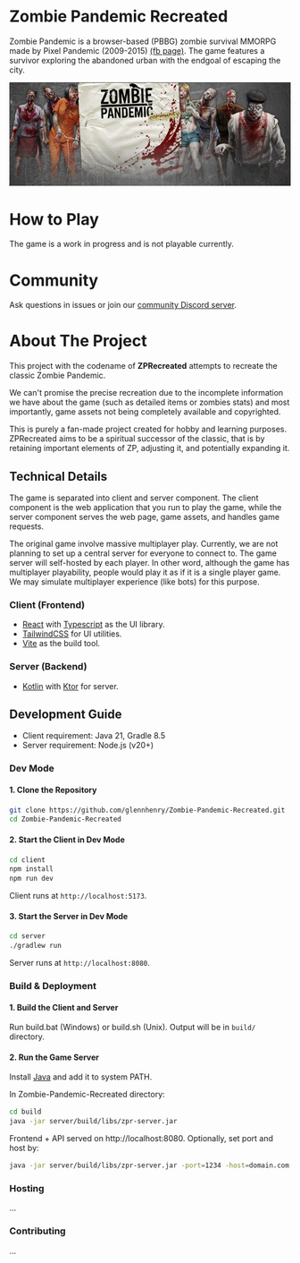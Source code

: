 # Zombie Pandemic Recreated

Zombie Pandemic is a browser-based (PBBG) zombie survival MMORPG made by Pixel Pandemic (2009-2015) [(fb page)](https://www.facebook.com/zombiepandemicgame). The game features a survivor exploring the abandoned urban with the endgoal of escaping the city.

![ZP poster](./zp-poster.jpg)

# How to Play

The game is a work in progress and is not playable currently.

# Community

Ask questions in issues or join our [community Discord server](https://discord.com/invite/Yrzsk7n6nf).

# About The Project

This project with the codename of **ZPRecreated** attempts to recreate the classic Zombie Pandemic.

We can't promise the precise recreation due to the incomplete information we have about the game (such as detailed items or zombies stats) and most importantly, game assets not being completely available and copyrighted.

This is purely a fan-made project created for hobby and learning purposes. ZPRecreated aims to be a spiritual successor of the classic, that is by retaining important elements of ZP, adjusting it, and potentially expanding it.

## Technical Details

The game is separated into client and server component. The client component is the web application that you run to play the game, while the server component serves the web page, game assets, and handles game requests.

The original game involve massive multiplayer play. Currently, we are not planning to set up a central server for everyone to connect to. The game server will self-hosted by each player. In other word, although the game has multiplayer playability, people would play it as if it is a single player game. We may simulate multiplayer experience (like bots) for this purpose.

### Client (Frontend)

- [React](https://react.dev/) with [Typescript](https://www.typescriptlang.org/) as the UI library.
- [TailwindCSS](https://tailwindcss.com/) for UI utilities.
- [Vite](https://vite.dev/) as the build tool.

### Server (Backend)

- [Kotlin](https://kotlinlang.org/) with [Ktor](https://ktor.io/) for server.

## Development Guide

- Client requirement: Java 21, Gradle 8.5
- Server requirement: Node.js (v20+)

### Dev Mode

#### 1. Clone the Repository

```bash
git clone https://github.com/glennhenry/Zombie-Pandemic-Recreated.git
cd Zombie-Pandemic-Recreated
```

#### 2. Start the Client in Dev Mode

```bash
cd client
npm install
npm run dev
```

Client runs at `http://localhost:5173`.

#### 3. Start the Server in Dev Mode

```bash
cd server
./gradlew run
```

Server runs at `http://localhost:8080`.

### Build & Deployment

#### 1. Build the Client and Server

Run build.bat (Windows) or build.sh (Unix). Output will be in `build/` directory.

#### 2. Run the Game Server

Install [Java](https://www.java.com/en/download/) and add it to system PATH.

In Zombie-Pandemic-Recreated directory:

```bash
cd build
java -jar server/build/libs/zpr-server.jar
```

Frontend + API served on http://localhost:8080. Optionally, set port and host by:

```bash
java -jar server/build/libs/zpr-server.jar -port=1234 -host=domain.com
```

### Hosting

...

### Contributing

...
